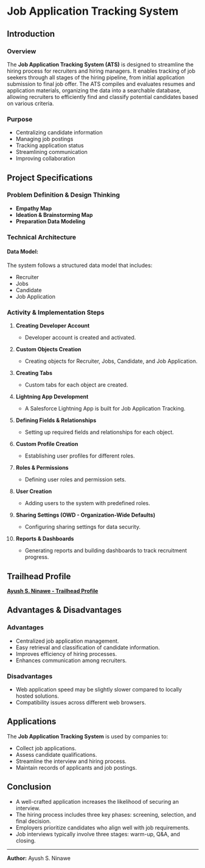 
# Job Application Tracking System

## Introduction

### Overview
The **Job Application Tracking System (ATS)** is designed to streamline the hiring process for recruiters and hiring managers. It enables tracking of job seekers through all stages of the hiring pipeline, from initial application submission to final job offer. The ATS compiles and evaluates resumes and application materials, organizing the data into a searchable database, allowing recruiters to efficiently find and classify potential candidates based on various criteria.

### Purpose
- Centralizing candidate information  
- Managing job postings  
- Tracking application status  
- Streamlining communication  
- Improving collaboration  

## Project Specifications

### Problem Definition & Design Thinking
- **Empathy Map**
- **Ideation & Brainstorming Map**
- **Preparation Data Modeling**

### Technical Architecture

#### Data Model:
The system follows a structured data model that includes:
- Recruiter
- Jobs
- Candidate
- Job Application

### Activity & Implementation Steps

1. **Creating Developer Account**  
   - Developer account is created and activated.

2. **Custom Objects Creation**  
   - Creating objects for Recruiter, Jobs, Candidate, and Job Application.

3. **Creating Tabs**  
   - Custom tabs for each object are created.

4. **Lightning App Development**  
   - A Salesforce Lightning App is built for Job Application Tracking.

5. **Defining Fields & Relationships**  
   - Setting up required fields and relationships for each object.

6. **Custom Profile Creation**  
   - Establishing user profiles for different roles.

7. **Roles & Permissions**  
   - Defining user roles and permission sets.

8. **User Creation**  
   - Adding users to the system with predefined roles.

9. **Sharing Settings (OWD - Organization-Wide Defaults)**  
   - Configuring sharing settings for data security.

10. **Reports & Dashboards**  
    - Generating reports and building dashboards to track recruitment progress.

## Trailhead Profile
[**Ayush S. Ninawe - Trailhead Profile**](https://www.salesforce.com/trailblazer/aninawe1)

## Advantages & Disadvantages

### Advantages
- Centralized job application management.
- Easy retrieval and classification of candidate information.
- Improves efficiency of hiring processes.
- Enhances communication among recruiters.

### Disadvantages
- Web application speed may be slightly slower compared to locally hosted solutions.
- Compatibility issues across different web browsers.

## Applications
The **Job Application Tracking System** is used by companies to:
- Collect job applications.
- Assess candidate qualifications.
- Streamline the interview and hiring process.
- Maintain records of applicants and job postings.

## Conclusion
- A well-crafted application increases the likelihood of securing an interview.
- The hiring process includes three key phases: screening, selection, and final decision.
- Employers prioritize candidates who align well with job requirements.
- Job interviews typically involve three stages: warm-up, Q&A, and closing.

---
**Author:** Ayush S. Ninawe
